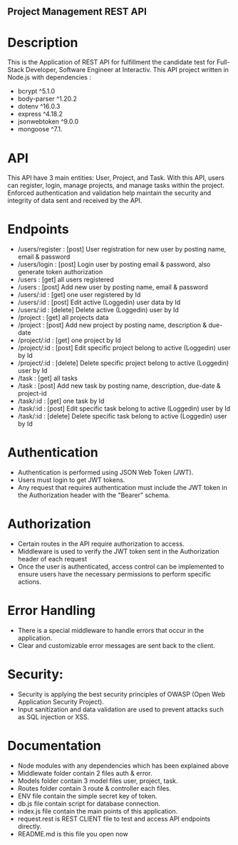 ## Project Management REST API

# Description

This is the Application of REST API for fulfillment the candidate test
for Full-Stack Developer, Software Engineer at Interactiv.
This API project written in Node.js with dependencies :

- bcrypt ^5.1.0
- body-parser ^1.20.2
- dotenv ^16.0.3
- express ^4.18.2
- jsonwebtoken ^9.0.0
- mongoose ^7.1.

# API

This API have 3 main entities: User, Project, and Task.
With this API, users can register, login, manage projects, and manage tasks within the project.
Enforced authentication and validation help maintain the security and integrity of data sent and received by the API.

# Endpoints

- /users/register     : [post] User registration for new user by posting name, email & password
- /users/login        : [post] Login user by posting email & password, also generate token authorization
- /users              : [get] all users registered 
- /users              : [post] Add new user by posting name, email & password
- /users/:id          : [get] one user registered by Id
- /users/:id          : [post] Edit active (Loggedin) user data by Id
- /users/:id          : [delete] Delete active (Loggedin) user by Id
- /project            : [get] all projects data
- /project            : [post] Add new project by posting name, description & due-date
- /project/:id        : [get] one project by Id
- /project/:id        : [post] Edit specific project belong to active (Loggedin) user by Id
- /project/:id        : [delete] Delete specific project belong to active (Loggedin) user by Id
- /task               : [get] all tasks 
- /task               : [post] Add new task by posting name, description, due-date & project-id
- /task/:id           : [get] one task by Id
- /task/:id           : [post] Edit specific task belong to active (Loggedin) user by Id
- /task/:id           : [delete] Delete specific task belong to active (Loggedin) user by Id

# Authentication

- Authentication is performed using JSON Web Token (JWT).
- Users must login to get JWT tokens.
- Any request that requires authentication must include the JWT token in the Authorization header with the "Bearer" schema.

# Authorization

- Certain routes in the API require authorization to access.
- Middleware is used to verify the JWT token sent in the Authorization header of each request
- Once the user is authenticated, access control can be implemented to ensure users have the necessary permissions to perform specific actions.

# Error Handling

- There is a special middleware to handle errors that occur in the application.
- Clear and customizable error messages are sent back to the client.

# Security:

- Security is applying the best security principles of OWASP (Open Web Application Security Project).
- Input sanitization and data validation are used to prevent attacks such as SQL injection or XSS.

# Documentation

- Node modules with any dependencies which has been explained above
- Middlewate folder contain 2 files auth & error.
- Models folder contain 3 model files user, project, task.
- Routes folder contain 3 route & controller each files.
- ENV file contain the simple secret key of token.
- db.js file contain script for database connection.
- index.js file contain the main points of this application.
- request.rest is REST CLIENT file to test and access API endpoints directly.
- README.md is this file you open now
